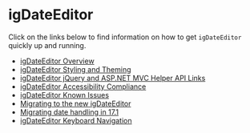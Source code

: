 ﻿<!--
|metadata|
{
    "fileName": "igdateeditor-igdateeditor",
    "controlName": "igEditors",
    "tags": []
}
|metadata|
-->

# igDateEditor


Click on the links below to find information on how to get `igDateEditor` quickly up and running.

-   [igDateEditor Overview](igDateEditor-Overview.html)
-   [igDateEditor Styling and Theming](igDateEditor-Styling-and-Theming.html)
-   [igDateEditor jQuery and ASP.NET MVC Helper API Links](igDateEditor-jQuery-API.html)
-   [igDateEditor Accessibility Compliance](igDateEditor-Accessibility-Compliance.html)
-   [igDateEditor Known Issues](igDateEditor-Known-Issues.html)
-   [Migrating to the new igDateEditor](Migrating-to-the-new-igDateEditor.html)
-   [Migrating date handling in 17.1](igDateEditor-migrating-date-handling-in-17-1.html)
-   [igDateEditor Keyboard Navigation](igDateEditor-Keyboard-Navigation.html)

 

 


